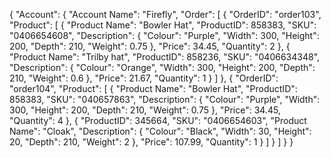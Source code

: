 {
"Account": {
"Account Name": "Firefly",
"Order": [
{
"OrderID": "order103",
"Product": [
{
"Product Name": "Bowler Hat",
"ProductID": 858383,
"SKU": "0406654608",
"Description": {
"Colour": "Purple",
"Width": 300,
"Height": 200,
"Depth": 210,
"Weight": 0.75
},
"Price": 34.45,
"Quantity": 2
},
{
"Product Name": "Trilby hat",
"ProductID": 858236,
"SKU": "0406634348",
"Description": {
"Colour": "Orange",
"Width": 300,
"Height": 200,
"Depth": 210,
"Weight": 0.6
},
"Price": 21.67,
"Quantity": 1
}
]
},
{
"OrderID": "order104",
"Product": [
{
"Product Name": "Bowler Hat",
"ProductID": 858383,
"SKU": "040657863",
"Description": {
"Colour": "Purple",
"Width": 300,
"Height": 200,
"Depth": 210,
"Weight": 0.75
},
"Price": 34.45,
"Quantity": 4
},
{
"ProductID": 345664,
"SKU": "0406654603",
"Product Name": "Cloak",
"Description": {
"Colour": "Black",
"Width": 30,
"Height": 20,
"Depth": 210,
"Weight": 2
},
"Price": 107.99,
"Quantity": 1
}
]
}
]
}
}
